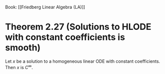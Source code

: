 Book: [[Friedberg Linear Algebra (LA)]]
# Theorem 2.27 (Solutions to HLODE with constant coefficients is smooth)
Let $x$ be a solution to a homogeneous linear ODE with constant coefficients.
Then $x$ is $C^{\infty}$.